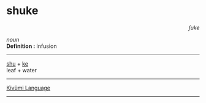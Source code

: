
# shuke

<div align="right"><i>ʃuke</i></div>

*noun*  
**Definition :** infusion  

---

[shu](shu.md) + [ke](ke.md)  
leaf + water  

---

[Kivümi Language](../README.md)

---
